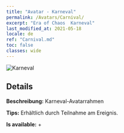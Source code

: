 ```yaml
---
title: "Avatar - Karneval"
permalink: /Avatars/Carnival/
excerpt: "Era of Chaos  Karneval"
last_modified_at: 2021-05-18
locale: de
ref: "Carnival.md"
toc: false
classes: wide
---
```

 ![Karneval](/images/a/avatarFrame_95.png)

## Details

 **Beschreibung:** Karneval-Avatarrahmen 

 **Tips:** Erhältlich durch Teilnahme am Ereignis. 

 **Is available:**  + 

